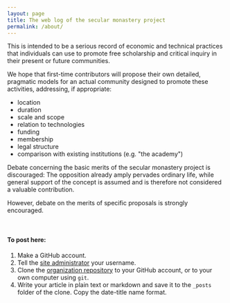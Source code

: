 ```yaml
---
layout: page
title: The web log of the secular monastery project
permalink: /about/
---
```


This is intended to be a serious record of economic and technical practices that individuals can use to promote free scholarship and critical inquiry in their present or future communities.

We hope that first-time contributors will propose their own detailed, pragmatic models for an actual community designed to promote these activities, addressing, if appropriate:

  - location
  - duration
  - scale and scope
  - relation to technologies
  - funding
  - membership
  - legal structure
  - comparison with existing institutions (e.g. "the academy")

Debate concerning the basic merits of the secular monastery project is discouraged: The opposition already amply pervades ordinary life, while general support of the concept is assumed and is therefore not considered a valuable contribution. 

However, debate on the merits of specific proposals is strongly encouraged. 

&nbsp;

#### To post here:

 1. Make a GitHub account.
 2. Tell the [site administrator](http://github.com/jimmymathews) your username.
 3. Clone the [organization repository](http://github.com/let-me-think/let-me-think.github.io) to your GitHub account, or to your own computer using `git`.
 4. Write your article in plain text or markdown and save it to the `_posts` folder of the clone. Copy the date-title name format.
